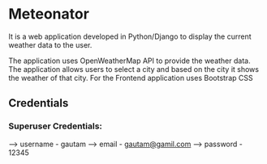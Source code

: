 # Meteonator

It is a web application developed in Python/Django to display the current weather data to the user. 

The application uses OpenWeatherMap API to provide the weather data. The application allows users to select a city and based on the city
it shows the weather of that city. For the Frontend application uses Bootstrap CSS


## Credentials

### Superuser Credentials: 

--> username - gautam
--> email - gautam@gamil.com
--> password - 12345

